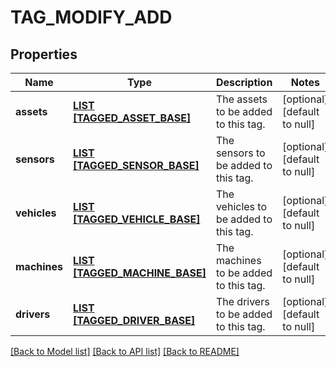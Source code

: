 # TAG_MODIFY_ADD

## Properties
Name | Type | Description | Notes
------------ | ------------- | ------------- | -------------
**assets** | [**LIST [TAGGED_ASSET_BASE]**](TaggedAssetBase.md) | The assets to be added to this tag. | [optional] [default to null]
**sensors** | [**LIST [TAGGED_SENSOR_BASE]**](TaggedSensorBase.md) | The sensors to be added to this tag. | [optional] [default to null]
**vehicles** | [**LIST [TAGGED_VEHICLE_BASE]**](TaggedVehicleBase.md) | The vehicles to be added to this tag. | [optional] [default to null]
**machines** | [**LIST [TAGGED_MACHINE_BASE]**](TaggedMachineBase.md) | The machines to be added to this tag. | [optional] [default to null]
**drivers** | [**LIST [TAGGED_DRIVER_BASE]**](TaggedDriverBase.md) | The drivers to be added to this tag. | [optional] [default to null]

[[Back to Model list]](../README.md#documentation-for-models) [[Back to API list]](../README.md#documentation-for-api-endpoints) [[Back to README]](../README.md)


